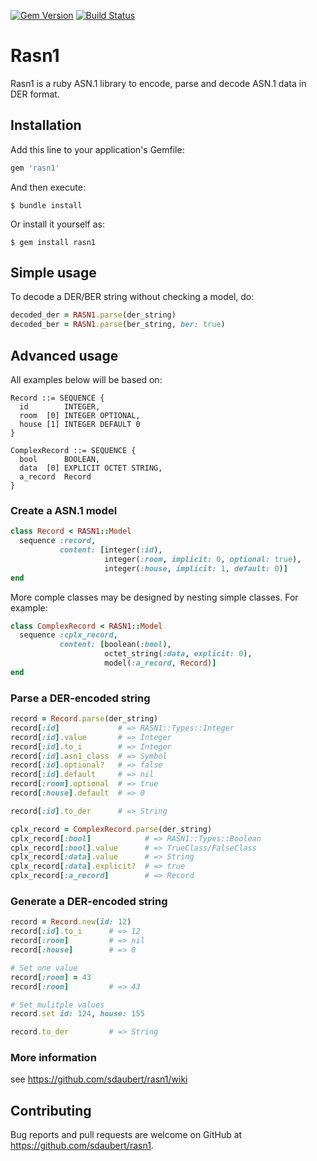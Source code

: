[![Gem Version](https://badge.fury.io/rb/rasn1.svg)](https://badge.fury.io/rb/rasn1)
[![Build Status](https://travis-ci.org/sdaubert/rasn1.svg?branch=master)](https://travis-ci.org/sdaubert/rasn1)

# Rasn1

Rasn1 is a ruby ASN.1 library to encode, parse and decode ASN.1 data in DER format.

## Installation

Add this line to your application's Gemfile:

```ruby
gem 'rasn1'
```

And then execute:

    $ bundle install

Or install it yourself as:

    $ gem install rasn1

## Simple usage

To decode a DER/BER string without checking a model, do:

```ruby
decoded_der = RASN1.parse(der_string)
decoded_ber = RASN1.parse(ber_string, ber: true)
```

## Advanced usage
All examples below will be based on:

```
Record ::= SEQUENCE {
  id        INTEGER,
  room  [0] INTEGER OPTIONAL,
  house [1] INTEGER DEFAULT 0
}

ComplexRecord ::= SEQUENCE {
  bool      BOOLEAN,
  data  [0] EXPLICIT OCTET STRING,
  a_record  Record
}
```

### Create a ASN.1 model

```ruby
class Record < RASN1::Model
  sequence :record,
           content: [integer(:id),
                     integer(:room, implicit: 0, optional: true),
                     integer(:house, implicit: 1, default: 0)]
end
```

More comple classes may be designed by nesting simple classes. For example:

```ruby
class ComplexRecord < RASN1::Model
  sequence :cplx_record,
           content: [boolean(:bool),
                     octet_string(:data, explicit: 0),
                     model(:a_record, Record)]
end
```

### Parse a DER-encoded string
```ruby
record = Record.parse(der_string)
record[:id]             # => RASN1::Types::Integer
record[:id].value       # => Integer
record[:id].to_i        # => Integer
record[:id].asn1_class  # => Symbol
record[:id].optional?   # => false
record[:id].default     # => nil
record[:room].optional  # => true
record[:house].default  # => 0

record[:id].to_der      # => String

cplx_record = ComplexRecord.parse(der_string)
cplx_record[:bool]            # => RASN1::Types::Boolean
cplx_record[:bool].value      # => TrueClass/FalseClass
cplx_record[:data].value      # => String
cplx_record[:data].explicit?  # => true
cplx_record[:a_record]        # => Record
```

### Generate a DER-encoded string
```ruby
record = Record.new(id: 12)
record[:id].to_i      # => 12
record[:room]         # => nil
record[:house]        # => 0

# Set one value
record[:room] = 43
record[:room]         # => 43

# Set mulitple values
record.set id: 124, house: 155

record.to_der         # => String
```

### More information

see https://github.com/sdaubert/rasn1/wiki

## Contributing

Bug reports and pull requests are welcome on GitHub at https://github.com/sdaubert/rasn1.
